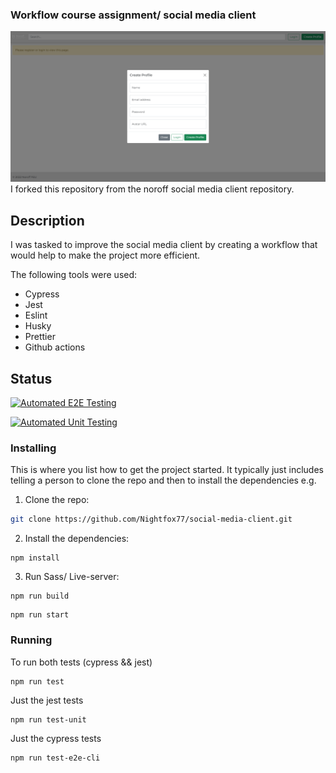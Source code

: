 ### Workflow course assignment/ social media client

![image](screenshot%20social%20media%20client.png)
I forked this repository from the noroff social media client repository.

## Description

I was tasked to improve the social media client by creating a workflow that would help to make the project more efficient.

The following tools were used:

- Cypress
- Jest
- Eslint
- Husky
- Prettier
- Github actions

## Status

[![Automated E2E Testing](https://github.com/Nightfox77/social-media-client/actions/workflows/e2e-test.yml/badge.svg)](https://github.com/Nightfox77/social-media-client/actions/workflows/e2e-test.yml)

[![Automated Unit Testing](https://github.com/Nightfox77/social-media-client/actions/workflows/unit-test.yml/badge.svg)](https://github.com/Nightfox77/social-media-client/actions/workflows/unit-test.yml)

### Installing

This is where you list how to get the project started. It typically just includes telling a person to clone the repo and then to install the dependencies e.g.

1. Clone the repo:

```bash
git clone https://github.com/Nightfox77/social-media-client.git
```

2. Install the dependencies:

```
npm install
```
3. Run Sass/ Live-server:
```
npm run build
```
```
npm run start
```
### Running
To run both tests (cypress && jest)

```
npm run test
```
Just the jest tests

```
npm run test-unit
```
Just the cypress tests

```
npm run test-e2e-cli
```




